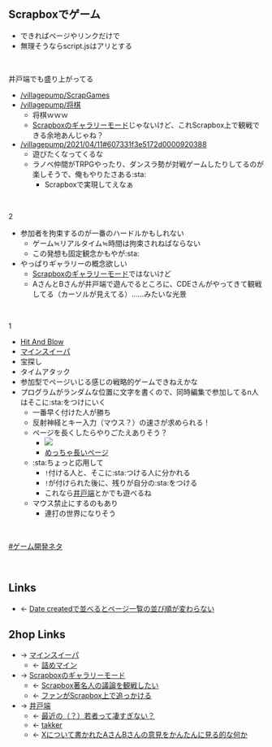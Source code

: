 ## Scrapboxでゲーム
- できればページやリンクだけで
- 無理そうならscript.jsはアリとする

<br>

井戸端でも盛り上がってる

- [/villagepump/ScrapGames](https://scrapbox.io/villagepump/ScrapGames)
- [/villagepump/将棋](https://scrapbox.io/villagepump/将棋)
    - 将棋ｗｗｗ
    - [Scrapboxのギャラリーモード](Scrapboxのギャラリーモード.md)じゃないけど、これScrapbox上で観戦できる余地あんじゃね？
- [/villagepump/2021/04/11#607331f3e5172d0000920388](https://scrapbox.io/villagepump/2021/04/11#607331f3e5172d0000920388)
    - 遊びたくなってくるな
    - ラノベ仲間がTRPGやったり、ダンスラ勢が対戦ゲームしたりしてるのが楽しそうで、俺もやりたさある:sta:
        - Scrapboxで実現してえなぁ

<br>

2

- 参加者を拘束するのが一番のハードルかもしれない
    - ゲーム≒リアルタイム≒時間は拘束されねばならない
    - この発想も固定観念かもやが:sta:
- やっぱりギャラリーの概念欲しい
    - [Scrapboxのギャラリーモード](Scrapboxのギャラリーモード.md)ではないけど
    - AさんとBさんが井戸端で遊んでるところに、CDEさんがやってきて観戦してる（カーソルが見えてる）……みたいな光景

<br>

1

- [Hit And Blow](Hit_And_Blow.md)
- [マインスイーパ](マインスイーパ.md)
- 宝探し
- タイムアタック
- 参加型でページいじる感じの戦略的ゲームできねえかな
- プログラムがランダムな位置に文字を書くので、同時編集で参加してるn人はそこに:sta:をつけにいく
    - 一番早く付けた人が勝ち
    - 反射神経とキー入力（マウス？）の速さが求められる！
    - ページを長くしたらやりごたえありそう？
        - <a href="https://gyazo.com/7a42281652a143c9209bc711a77f2e76" target="_blank" rel="noopener noreferrer">![](https://gyazo.com/7a42281652a143c9209bc711a77f2e76/raw)</a>
        - [めっちゃ長いページ](めっちゃ長いページ.md)
    - :sta:ちょっと応用して
        - `!`付ける人と、そこに:sta:つける人に分かれる
        - `!`が付けられた後に、残りが自分の:sta:をつける
        - これなら[井戸端](井戸端.md)とかでも遊べるね
    - マウス禁止にするのもあり
        - 連打の世界になりそう

<br>

[#ゲーム開発ネタ](ゲーム開発ネタ.md)

<br>

## Links
- ← [Date createdで並べるとページ一覧の並び順が変わらない](Date_createdで並べるとページ一覧の並び順が変わらない.md)

## 2hop Links
- → [マインスイーパ](マインスイーパ.md)
    - ← [詰めマイン](詰めマイン.md)
- → [Scrapboxのギャラリーモード](Scrapboxのギャラリーモード.md)
    - ← [Scrapbox著名人の議論を観戦したい](Scrapbox著名人の議論を観戦したい.md)
    - ← [ファンがScrapbox上で追っかける](ファンがScrapbox上で追っかける.md)
- → [井戸端](井戸端.md)
    - ← [最近の（？）若者って凄すぎない？](最近の___若者って凄すぎない_.md)
    - ← [takker](takker.md)
    - ← [Xについて書かれたAさんBさんの意見をかんたんに見る的な何か](Xについて書かれたAさんBさんの意見をかんたんに見る的な何か.md)
